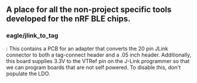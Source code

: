 <h2>A place for all the non-project specific tools developed for the nRF BLE chips.</h2>

<h3>eagle/jlink_to_tag</h3>:
This contains a PCB for an adapter that converts the 20 pin JLink connector to
both a tag-connect header and a .05 inch header. Additionally, this board
supplies 3.3V to the VTRef pin on the J-Link programmer so that we can program
boards that are not self powered. To disable this, don't populate the LDO.
